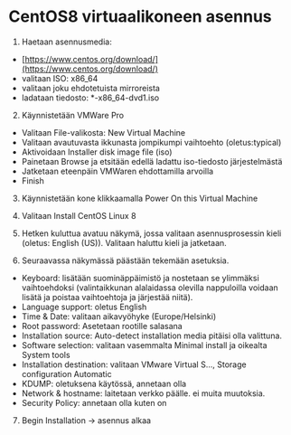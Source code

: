 # CentOS8 virtuaalikoneen asennus

1. Haetaan asennusmedia:
* [https://www.centos.org/download/](https://www.centos.org/download/)
* valitaan ISO: x86_64
* valitaan joku ehdotetuista mirroreista
* ladataan tiedosto: *-x86_64-dvd1.iso

2. Käynnistetään VMWare Pro
* Valitaan File-valikosta: New Virtual Machine
* Valitaan avautuvasta ikkunasta jompikumpi vaihtoehto (oletus:typical)
* Aktivoidaan Installer disk image file (iso)
* Painetaan Browse ja etsitään edellä ladattu iso-tiedosto järjestelmästä
* Jatketaan eteenpäin VMWaren ehdottamilla arvoilla
* Finish

3. Käynnistetään kone klikkaamalla Power On this Virtual Machine

4. Valitaan Install CentOS Linux 8 

5. Hetken kuluttua avatuu näkymä, jossa valitaan asennusprosessin kieli (oletus: English (US)). Valitaan haluttu kieli ja jatketaan.

6. Seuraavassa näkymässä päästään tekemään asetuksia.
* Keyboard: lisätään suominäppäimistö ja nostetaan se ylimmäksi vaihtoehdoksi (valintaikkunan alalaidassa olevilla nappuloilla voidaan lisätä ja poistaa vaihtoehtoja ja järjestää niitä).
* Language support: oletus English
* Time & Date: valitaan aikavyöhyke (Europe/Helsinki)
* Root password: Asetetaan rootille salasana
* Installation source: Auto-detect installation media pitäisi olla valittuna.
* Software selection: valitaan vasemmalta Minimal install ja oikealta System tools
* Installation destination: valitaan VMware Virtual S..., Storage configuration Automatic
* KDUMP: oletuksena käytössä, annetaan olla
* Network & hostname: laitetaan verkko päälle. ei muita muutoksia.
* Security Policy: annetaan olla kuten on

7. Begin Installation -> asennus alkaa 
